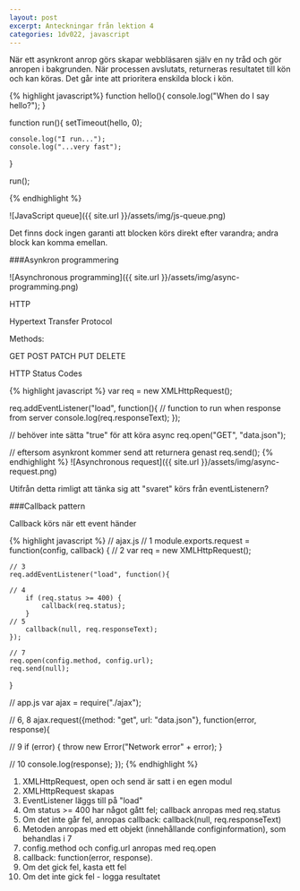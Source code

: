 ```yaml
---
layout: post
excerpt: Anteckningar från lektion 4
categories: 1dv022, javascript
---
```


När ett asynkront anrop görs skapar webbläsaren själv en ny tråd och gör anropen i bakgrunden. När processen avslutats, returneras
 resultatet till kön och kan köras. Det går inte att prioritera enskilda block i kön.

{% highlight javascript%}
function hello(){
    console.log("When do I say hello?");
}

function run(){
    setTimeout(hello, 0);

    console.log("I run...");
    console.log("...very fast");
}

run();

{% endhighlight %}

![JavaScript queue]({{ site.url }}/assets/img/js-queue.png)

Det finns dock ingen garanti att blocken körs direkt efter varandra; andra block kan komma emellan.

###Asynkron programmering

![Asynchronous programming]({{ site.url }}/assets/img/async-programming.png)

HTTP

Hypertext Transfer Protocol

Methods:

GET
POST
PATCH
PUT
DELETE

HTTP Status Codes

{% highlight javascript %}
var req = new XMLHttpRequest();

req.addEventListener("load", function(){
    // function to run when response from server
    console.log(req.responseText);
});

// behöver inte sätta "true" för att köra async
req.open("GET", "data.json");

// eftersom asynkront kommer send att returnera genast
req.send();
{% endhighlight %}
![Asynchronous request]({{ site.url }}/assets/img/async-request.png)

Utifrån detta rimligt att tänka sig att "svaret" körs från eventListenern?

###Callback pattern

Callback körs när ett event händer

{% highlight javascript %}
// ajax.js
// 1
module.exports.request = function(config, callback) {
    // 2
    var req = new XMLHttpRequest();

    // 3
    req.addEventListener("load", function(){

    // 4
        if (req.status >= 400) {
            callback(req.status);
        }
    // 5
        callback(null, req.responseText);
    });

    // 7
    req.open(config.method, config.url);
    req.send(null);
}

// app.js
var ajax = require("./ajax");

// 6, 8
ajax.request({method: "get", url: "data.json"}, function(error, response){

// 9
    if (error) {
        throw new Error("Network error" + error);
    }

// 10
    console.log(response);
});
{% endhighlight %}

1. XMLHttpRequest, open och send är satt i en egen modul
2. XMLHttpRequest skapas
3. EventListener läggs till på "load"
4. Om status >= 400 har något gått fel; callback anropas med req.status
5. Om det inte går fel, anropas callback: callback(null, req.responseText)
6. Metoden anropas med ett objekt (innehållande configinformation), som behandlas i 7
7. config.method och config.url anropas med req.open
8. callback: function(error, response).
9. Om det gick fel, kasta ett fel
10. Om det inte gick fel - logga resultatet

